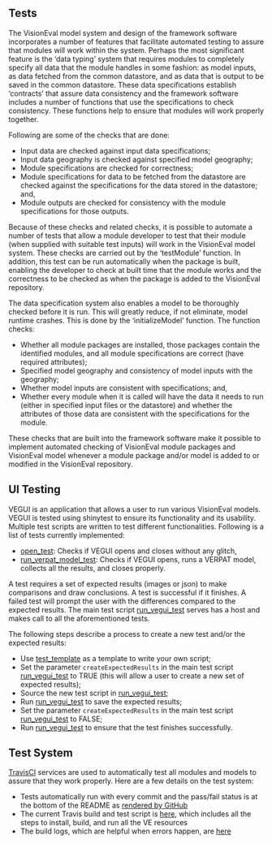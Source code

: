 ## Tests
The VisionEval model system and design of the framework software incorporates a number of features that facilitate automated testing to assure that modules will work within the system. Perhaps the most significant feature is the ‘data typing’ system that requires modules to completely specify all data that the module handles in some fashion: as model inputs, as data fetched from the common datastore, and as data that is output to be saved in the common datastore. These data specifications establish ‘contracts’ that assure data consistency and the framework software includes a number of functions that use the specifications to check consistency. These functions help to ensure that modules will work properly together. 

Following are some of the checks that are done:
  - Input data are checked against input data specifications;
  - Input data geography is checked against specified model geography;
  - Module specifications are checked for correctness;
  - Module specifications for data to be fetched from the datastore are checked against the specifications for the data stored in the datastore; and,
  - Module outputs are checked for consistency with the module specifications for those outputs.

Because of these checks and related checks, it is possible to automate a number of tests that allow a module developer to test that their module (when supplied with suitable test inputs) will work in the VisionEval model system. These checks are carried out by the ‘testModule’ function. In addition, this test can be run automatically when the package is built, enabling the developer to check at built time that the module works and the correctness to be checked as when the package is added to the VisionEval repository.

The data specification system also enables a model to be thoroughly checked before it is run. This will greatly reduce, if not eliminate, model runtime crashes. This is done by the ‘initializeModel’ function. The function checks:

  - Whether all module packages are installed, those packages contain the identified modules, and all module specifications are correct (have required attributes);
  - Specified model geography and consistency of model inputs with the geography;
  - Whether model inputs are consistent with specifications; and,
  - Whether every module when it is called will have the data it needs to run (either in specified input files or the datastore) and whether the attributes of those data are consistent with the specifications for the module.

These checks that are built into the framework software make it possible to implement automated checking of VisionEval module packages and VisionEval model whenever a module package and/or model is added to or modified in the VisionEval repository. 

## UI Testing
VEGUI is an application that allows a user to run various VisionEval models. VEGUI is tested using shinytest to ensure its functionality and its usability. Multiple test scripts are written to test different functionalities. Following is a list of tests currently implemented:
- [open_test](https://github.com/gregorbj/VisionEval/blob/develop/sources/VEGUI/tests/opentest.R): Checks if VEGUI opens and closes without any glitch,
- [run_verpat_model_test](https://github.com/gregorbj/VisionEval/blob/develop/sources/VEGUI/tests/run_verpat_model_test.R): Checks if VEGUI opens, runs a VERPAT model, collects all the results, and closes properly.

A test requires a set of expected results (images or json) to make comparisons and draw conclusions. A test is successful if it finishes. A failed test will prompt the user with the differences compared to the expected results.
The main test script [run_vegui_test](https://github.com/gregorbj/VisionEval/blob/develop/sources/VEGUI/run_vegui_test.R) serves has a host and makes call to all the aforementioned tests.

The following steps describe a process to create a new test and/or the expected results:
 - Use [test_template](https://github.com/gregorbj/VisionEval/blob/develop/sources/VEGUI/tests/test_template.R) as a template to write your own script;
 - Set the parameter `createExpectedResults` in the main test script [run_vegui_test](https://github.com/gregorbj/VisionEval/blob/develop/sources/VEGUI/run_vegui_test.R) to TRUE (this will allow a user to create a new set of expected results);
 - Source the new test script in [run_vegui_test](https://github.com/gregorbj/VisionEval/blob/develop/sources/VEGUI/run_vegui_test.R);
 - Run [run_vegui_test](https://github.com/gregorbj/VisionEval/blob/develop/sources/VEGUI/run_vegui_test.R) to save the expected results;
 - Set the parameter `createExpectedResults` in the main test script [run_vegui_test](https://github.com/gregorbj/VisionEval/blob/develop/sources/VEGUI/run_vegui_test.R) to FALSE;
 - Run [run_vegui_test](https://github.com/gregorbj/VisionEval/blob/develop/sources/VEGUI/run_vegui_test.R) to ensure that the test finishes successfully.

## Test System
[TravisCI](https://travis-ci.org/) services are used to automatically test all modules and models to assure that they work properly.  Here are a few details on the test system:
  - Tests automatically run with every commit and the pass/fail status is at the bottom of the README as [rendered by GitHub](https://github.com/gregorbj/VisionEval/tree/develop)
  - The current Travis build and test script is [here](https://github.com/gregorbj/VisionEval/blob/develop/.travis.yml), which includes all the steps to install, build, and run all the VE resources
  - The build logs, which are helpful when errors happen, are [here](https://travis-ci.org/gregorbj/VisionEval/builds/)